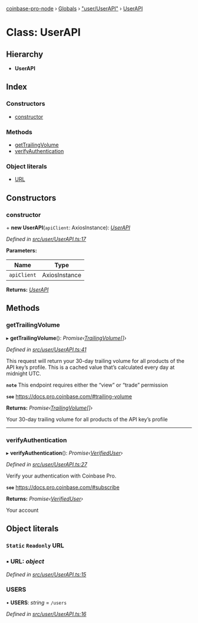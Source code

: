 [coinbase-pro-node](../README.md) › [Globals](../globals.md) › ["user/UserAPI"](../modules/_user_userapi_.md) › [UserAPI](_user_userapi_.userapi.md)

# Class: UserAPI

## Hierarchy

- **UserAPI**

## Index

### Constructors

- [constructor](_user_userapi_.userapi.md#constructor)

### Methods

- [getTrailingVolume](_user_userapi_.userapi.md#gettrailingvolume)
- [verifyAuthentication](_user_userapi_.userapi.md#verifyauthentication)

### Object literals

- [URL](_user_userapi_.userapi.md#static-readonly-url)

## Constructors

### constructor

\+ **new UserAPI**(`apiClient`: AxiosInstance): _[UserAPI](_user_userapi_.userapi.md)_

_Defined in [src/user/UserAPI.ts:17](https://github.com/bennyn/coinbase-pro-node/blob/7b978cb/src/user/UserAPI.ts#L17)_

**Parameters:**

| Name        | Type          |
| ----------- | ------------- |
| `apiClient` | AxiosInstance |

**Returns:** _[UserAPI](_user_userapi_.userapi.md)_

## Methods

### getTrailingVolume

▸ **getTrailingVolume**(): _Promise‹[TrailingVolume](../interfaces/_user_userapi_.trailingvolume.md)[]›_

_Defined in [src/user/UserAPI.ts:41](https://github.com/bennyn/coinbase-pro-node/blob/7b978cb/src/user/UserAPI.ts#L41)_

This request will return your 30-day trailing volume for all products of the API key’s profile. This is a cached value that’s calculated every day at midnight UTC.

**`note`** This endpoint requires either the “view” or “trade” permission

**`see`** https://docs.pro.coinbase.com/#trailing-volume

**Returns:** _Promise‹[TrailingVolume](../interfaces/_user_userapi_.trailingvolume.md)[]›_

Your 30-day trailing volume for all products of the API key’s profile

---

### verifyAuthentication

▸ **verifyAuthentication**(): _Promise‹[VerifiedUser](../interfaces/_user_userapi_.verifieduser.md)›_

_Defined in [src/user/UserAPI.ts:27](https://github.com/bennyn/coinbase-pro-node/blob/7b978cb/src/user/UserAPI.ts#L27)_

Verify your authentication with Coinbase Pro.

**`see`** https://docs.pro.coinbase.com/#subscribe

**Returns:** _Promise‹[VerifiedUser](../interfaces/_user_userapi_.verifieduser.md)›_

Your account

## Object literals

### `Static` `Readonly` URL

### ▪ **URL**: _object_

_Defined in [src/user/UserAPI.ts:15](https://github.com/bennyn/coinbase-pro-node/blob/7b978cb/src/user/UserAPI.ts#L15)_

### USERS

• **USERS**: _string_ = `/users`

_Defined in [src/user/UserAPI.ts:16](https://github.com/bennyn/coinbase-pro-node/blob/7b978cb/src/user/UserAPI.ts#L16)_
